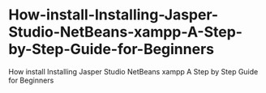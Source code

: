 # How-install-Installing-Jasper-Studio-NetBeans-xampp-A-Step-by-Step-Guide-for-Beginners
How install Installing Jasper Studio NetBeans xampp A Step by Step Guide for Beginners
